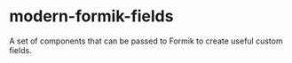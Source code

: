 # modern-formik-fields
A set of components that can be passed to Formik to create useful custom fields.
